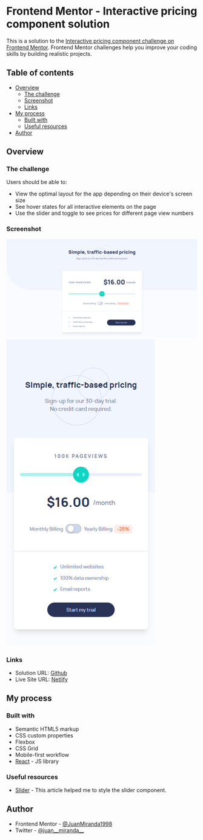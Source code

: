 # Frontend Mentor - Interactive pricing component solution

This is a solution to the [Interactive pricing component challenge on Frontend Mentor](https://www.frontendmentor.io/challenges/interactive-pricing-component-t0m8PIyY8). Frontend Mentor challenges help you improve your coding skills by building realistic projects. 

## Table of contents

- [Overview](#overview)
  - [The challenge](#the-challenge)
  - [Screenshot](#screenshot)
  - [Links](#links)
- [My process](#my-process)
  - [Built with](#built-with)
  - [Useful resources](#useful-resources)
- [Author](#author)


## Overview

### The challenge

Users should be able to:

- View the optimal layout for the app depending on their device's screen size
- See hover states for all interactive elements on the page
- Use the slider and toggle to see prices for different page view numbers

### Screenshot

![Desktop(1440px)](./capture/capture-desktop.png)
![Mobile(375px)](./capture/capture-mobile.png)


### Links

- Solution URL: [Github](https://github.com/JuanMiranda1998/interactive-pricing-frontend-mentor)
- Live Site URL: [Netlify](https://interactive-pricing-juanmiranda.netlify.app)

## My process

### Built with

- Semantic HTML5 markup
- CSS custom properties
- Flexbox
- CSS Grid
- Mobile-first workflow
- [React](https://reactjs.org/) - JS library


### Useful resources

- [Slider](https://blog.logrocket.com/creating-custom-css-range-slider-javascript-upgrades/) - 
This article helped me to style the slider component.


## Author

- Frontend Mentor - [@JuanMiranda1998](https://www.frontendmentor.io/profile/JuanMiranda1998)
- Twitter - [@juan__miranda__](https://twitter.com/juan__miranda__)